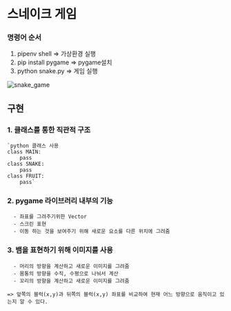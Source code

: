 # 스네이크 게임

### 명령어 순서
1. pipenv shell => 가상환경 실행
2. pip install pygame => pygame설치
3. python snake.py => 게임 실행

![snake_game](https://user-images.githubusercontent.com/61821825/110465312-98a34580-8117-11eb-9ea7-7f890647ff1c.gif)

## 구현
  ### 1. 클래스를 통한 직관적 구조


    `python 클래스 사용
    class MAIN:
        pass
    class SNAKE:
        pass
    class FRUIT:
        pass`

  ### 2. pygame 라이브러리 내부의 기능
      - 좌표를 그려주기위한 Vector
      - 스크린 표현
      - 이동 하는 것을 보여주기 위해 새로운 요소를 다른 위치에 그려줌

  ### 3. 뱀을 표현하기 위해 이미지를 사용
      - 머리의 방향을 계산하고 새로운 이미지를 그려줌
      - 몸통의 방향을 수직, 수평으로 나눠서 계산
      - 꼬리의 방향을 계산하고 새로운 이미지를 그려줌

    => 앞쪽의 블럭(x,y)과 뒤쪽의 블럭(x,y) 좌표를 비교하여 현재 어느 방향으로 움직이고 있는지 알 수 있다.

